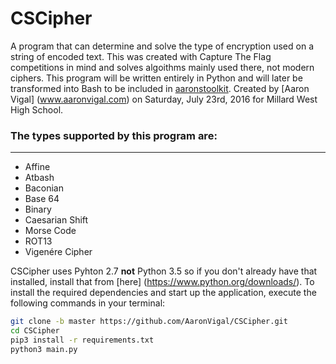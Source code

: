 # CSCipher
A program that can determine and solve the type of encryption used on a string of encoded text.
This was created with Capture The Flag competitions in mind and solves algoithms mainly used there, not modern ciphers.
This program will be written entirely in Python and will later be transformed into Bash to be included in [aaronstoolkit](www.github.com/Aaronvigal.com/aaronstoolkit).
Created by [Aaron Vigal] (www.aaronvigal.com) on Saturday, July 23rd, 2016 for Millard West High School.

### The types supported by this program are:
----------------------------------------
* Affine
* Atbash
* Baconian
* Base 64
* Binary
* Caesarian Shift
* Morse Code
* ROT13
* Vigenére Cipher

CSCipher uses Pyhton 2.7 **not** Python 3.5 so if you don't already have that installed, install that from [here] (https://www.python.org/downloads/). To install the required dependencies and start up the application, execute the following commands in your terminal:
```bash
git clone -b master https://github.com/AaronVigal/CSCipher.git
cd CSCipher
pip3 install -r requirements.txt
python3 main.py
```
